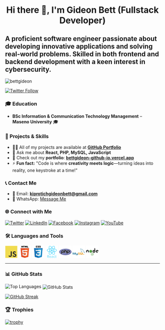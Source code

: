 <h1 align="center">Hi there 👋, I'm Gideon Bett (Fullstack Developer)</h1>

<h2 align="left">
  A proficient software engineer passionate about developing innovative applications and solving real-world problems.
  Skilled in both frontend and backend development with a keen interest in cybersecurity.
</h2>


<p align="left">
  <img src="https://komarev.com/ghpvc/?username=bettgideon&label=Profile%20views&color=0e75b6&style=flat" alt="bettgideon" />
</p>

<p align="left">
  <a href="https://twitter.com/gidcomtechs90" target="blank">
    <img src="https://img.shields.io/twitter/follow/gidcomtechs90?logo=twitter&style=for-the-badge" alt="Twitter Follow" />
  </a>
</p>

### 🎓 Education
- **BSc Information & Communication Technology Management** – **Maseno University** 🎓  

### 🚀 Projects & Skills
- 👨‍💻 All of my projects are available at **[GitHub Portfolio](https://github.com/Bettgideon)**
- 💬 Ask me about **React, PHP, MySQL, JavaScript**
- 📄 Check out my **portfolio**: **[bettgideon-github-io.vercel.app](https://bettgideon-github-io.vercel.app/)**
- ⚡ **Fun fact:** "Code is where **creativity meets logic**—turning ideas into reality, one keystroke at a time!"

### 📞 Contact Me
- 📧 Email: **kiprotichgideonbett@gmail.com**
- 📱 WhatsApp: [Message Me](https://wa.me/254790729721?text=WhatsApp%20me)

### 🌐 Connect with Me
<p align="left">
  <a href="https://twitter.com/gidcomtechs90" target="blank"><img align="center" src="https://raw.githubusercontent.com/rahuldkjain/github-profile-readme-generator/master/src/images/icons/Social/twitter.svg" alt="Twitter" height="30" width="40" /></a>
  <a href="https://www.linkedin.com/in/kiprotich-gideon-bett-b63478242/" target="blank"><img align="center" src="https://raw.githubusercontent.com/rahuldkjain/github-profile-readme-generator/master/src/images/icons/Social/linked-in-alt.svg" alt="LinkedIn" height="30" width="40" /></a>
  <a href="https://www.facebook.com/gideon.bett.7967747" target="blank"><img align="center" src="https://raw.githubusercontent.com/rahuldkjain/github-profile-readme-generator/master/src/images/icons/Social/facebook.svg" alt="Facebook" height="30" width="40" /></a>
  <a href="https://www.instagram.com/gidcomtechnologies/" target="blank"><img align="center" src="https://raw.githubusercontent.com/rahuldkjain/github-profile-readme-generator/master/src/images/icons/Social/instagram.svg" alt="Instagram" height="30" width="40" /></a>
  <a href="https://www.youtube.com/@G-ManTV" target="blank"><img align="center" src="https://raw.githubusercontent.com/rahuldkjain/github-profile-readme-generator/master/src/images/icons/Social/youtube.svg" alt="YouTube" height="30" width="40" /></a>
</p>

### 🛠️ Languages and Tools
<p align="left">
  <img src="https://raw.githubusercontent.com/devicons/devicon/master/icons/javascript/javascript-original.svg" alt="JavaScript" width="40" height="40"/> 
  <img src="https://raw.githubusercontent.com/devicons/devicon/master/icons/html5/html5-original-wordmark.svg" alt="HTML" width="40" height="40"/> 
  <img src="https://raw.githubusercontent.com/devicons/devicon/master/icons/css3/css3-original-wordmark.svg" alt="CSS" width="40" height="40"/> 
  <img src="https://raw.githubusercontent.com/devicons/devicon/master/icons/react/react-original-wordmark.svg" alt="React" width="40" height="40"/> 
  <img src="https://raw.githubusercontent.com/devicons/devicon/master/icons/php/php-original.svg" alt="PHP" width="40" height="40"/> 
  <img src="https://raw.githubusercontent.com/devicons/devicon/master/icons/mysql/mysql-original-wordmark.svg" alt="MySQL" width="40" height="40"/> 
  <img src="https://raw.githubusercontent.com/devicons/devicon/master/icons/nodejs/nodejs-original-wordmark.svg" alt="Node.js" width="40" height="40"/> 
</p>

---

### 📊 GitHub Stats
<p><img align="left" src="https://github-readme-stats.vercel.app/api/top-langs?username=bettgideon&show_icons=true&locale=en&layout=compact" alt="Top Languages" /></p>

<p>&nbsp;<img align="center" src="https://github-readme-stats.vercel.app/api?username=bettgideon&show_icons=true&locale=en" alt="GitHub Stats" /></p>

[![GitHub Streak](https://github-readme-streak-stats.herokuapp.com?user=Bettgideon&theme=dark)](https://git.io/streak-stats)

### 🏆 Trophies
[![trophy](https://github-profile-trophy.vercel.app/?username=Bettgideon)](https://github.com/ryo-ma/github-profile-trophy)
